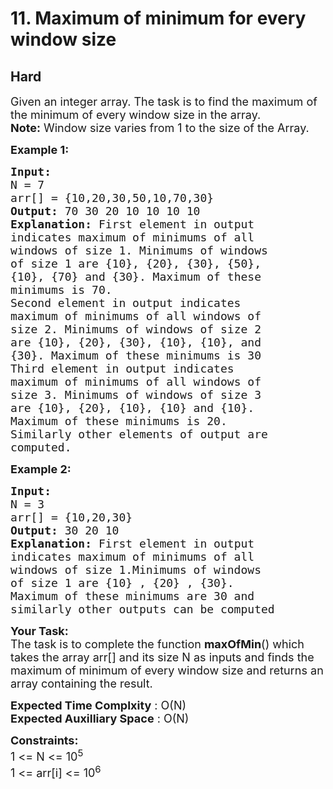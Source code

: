 # 11. Maximum of minimum for every window size
## Hard 
<div class="problem-statement">
                <p></p><p><span style="font-size:18px">Given an integer array. The task is to find the maximum of the minimum of every window size in the array.<br>
<strong>Note:</strong> Window size varies from 1 to the size of the Array.</span></p>

<p><span style="font-size:18px"><strong>Example 1:</strong></span></p>

<pre><span style="font-size:18px"><strong>Input:
</strong>N = 7
arr[] = {10,20,30,50,10,70,30}
<strong>Output: </strong>70 30 20 10 10 10 10&nbsp;<strong>
Explanation: </strong>First element in output
indicates maximum of minimums of all
</span><span style="font-size:18px">windows of size 1. </span><span style="font-size:18px">Minimums of windows
of size 1 are {10}, {20}, {30}, {50},
{10}, </span><span style="font-size:18px">{70} and {30}. Maximum of these
minimums is 70. </span>
<span style="font-size:18px">Second element in output indicates
maximum of minimums of all </span><span style="font-size:18px">windows of
size 2. </span><span style="font-size:18px">Minimums of windows of size 2
are {10}, {20}, {30}, {10}, {10}, </span><span style="font-size:18px">and
{30}. Maximum of these minimums is 30 </span>
<span style="font-size:18px">Third element in output indicates
maximum of minimums of all </span><span style="font-size:18px">windows of
size 3. </span><span style="font-size:18px">Minimums of windows of size 3
are {10}, {20}, {10}, {10} and {10}.
</span><span style="font-size:18px">Maximum of these minimums is 20. </span>
<span style="font-size:18px">Similarly other elements of output are
computed.</span>
</pre>

<p><span style="font-size:18px"><strong>Example 2:</strong></span></p>

<pre><span style="font-size:18px"><strong>Input:
</strong>N = 3
arr[] = {10,20,30}
<strong>Output: </strong>30 20 10<strong>
Explanation: </strong>First element in output
indicates maximum of minimums of all
</span><span style="font-size:18px">windows of size 1.Minimums of windows
of size 1 are {10} , {20} , {30}.
Maximum of these minimums are 30 and
similarly other outputs can be computed</span></pre>

<p><span style="font-size:18px"><strong>Your Task:</strong><br>
The task is to complete the function&nbsp;<strong>maxOfMin</strong>() which takes the array arr[] and its size N as inputs and finds the maximum of minimum of every window size and returns an array containing the result.&nbsp;</span></p>

<p><span style="font-size:18px"><strong>Expected Time Complxity</strong> : O(N)<br>
<strong>Expected Auxilliary Space</strong> : O(N)</span></p>

<p><span style="font-size:18px"><strong>Constraints:</strong><br>
1 &lt;= N &lt;= 10<sup>5</sup><br>
1 &lt;= arr[i] &lt;= 10<sup>6</sup></span></p>
 <p></p>
            </div>